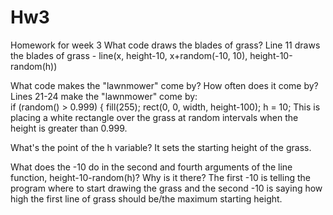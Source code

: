 # Hw3
Homework for week 3
What code draws the blades of grass?
Line 11 draws the blades of grass - line(x, height-10, x+random(-10, 10), height-10-random(h))

What code makes the "lawnmower" come by? How often does it come by?
Lines 21-24 make the "lawnmower" come by:   
if (random() > 0.999) {
    fill(255);
    rect(0, 0, width, height-100);
    h = 10;
This is placing a white rectangle over the grass at random intervals when the height is greater than 0.999.

What's the point of the h variable?
It sets the starting height of the grass.

What does the -10 do in the second and fourth arguments of the line function, height-10-random(h)? Why is it there?
The first -10 is telling the program where to start drawing the grass and the second -10 is saying how high the first line of grass should be/the maximum starting height.
